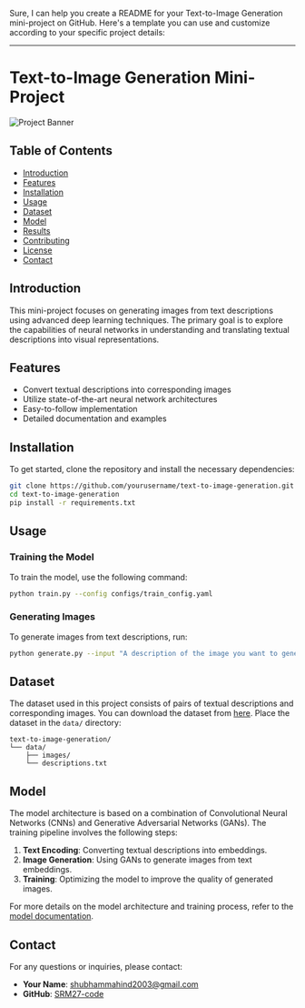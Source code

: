 Sure, I can help you create a README for your Text-to-Image Generation mini-project on GitHub. Here's a template you can use and customize according to your specific project details:

---

# Text-to-Image Generation Mini-Project

![Project Banner](path_to_your_banner_image)

## Table of Contents

- [Introduction](#introduction)
- [Features](#features)
- [Installation](#installation)
- [Usage](#usage)
- [Dataset](#dataset)
- [Model](#model)
- [Results](#results)
- [Contributing](#contributing)
- [License](#license)
- [Contact](#contact)

## Introduction

This mini-project focuses on generating images from text descriptions using advanced deep learning techniques. The primary goal is to explore the capabilities of neural networks in understanding and translating textual descriptions into visual representations.

## Features

- Convert textual descriptions into corresponding images
- Utilize state-of-the-art neural network architectures
- Easy-to-follow implementation
- Detailed documentation and examples

## Installation

To get started, clone the repository and install the necessary dependencies:

```bash
git clone https://github.com/yourusername/text-to-image-generation.git
cd text-to-image-generation
pip install -r requirements.txt
```

## Usage

### Training the Model

To train the model, use the following command:

```bash
python train.py --config configs/train_config.yaml
```

### Generating Images

To generate images from text descriptions, run:

```bash
python generate.py --input "A description of the image you want to generate" --output output_image.png
```

## Dataset

The dataset used in this project consists of pairs of textual descriptions and corresponding images. You can download the dataset from [here](link_to_dataset). Place the dataset in the `data/` directory:

```
text-to-image-generation/
└── data/
    ├── images/
    └── descriptions.txt
```

## Model

The model architecture is based on a combination of Convolutional Neural Networks (CNNs) and Generative Adversarial Networks (GANs). The training pipeline involves the following steps:

1. **Text Encoding**: Converting textual descriptions into embeddings.
2. **Image Generation**: Using GANs to generate images from text embeddings.
3. **Training**: Optimizing the model to improve the quality of generated images.

For more details on the model architecture and training process, refer to the [model documentation](docs/model.md).

## Contact

For any questions or inquiries, please contact:

- **Your Name**: shubhammahind2003@gmail.com
- **GitHub**: [SRM27-code](https://github.com/SRM27-code)
